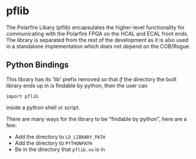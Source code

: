 # pflib

The Polarfire Libary (pflib) encapsulates the higher-level functionality for communicating with the Polarfire FPGA on the HCAL and ECAL front ends.  The library is separated from the rest of the development as it is also used in a standalone implementation which does not depend on the COB/Rogue.

## Python Bindings
This library has its 'lib' prefix removed so that _if_ the directory the built library ends up in is findable by python,
then the user can
```
import pflib
```
inside a python shell or script.

There are many ways for the library to be "findable by python", here are a few:
- Add the directory to `LD_LIBRARY_PATH`
- Add the directory to `PYTHONPATH`
- Be in the directory that `pflib.so` is in
